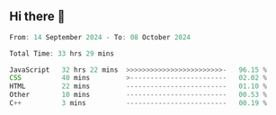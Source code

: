 ## Hi there 👋
<!--START_SECTION:Muni-->

```Javascript
From: 14 September 2024 - To: 08 October 2024

Total Time: 33 hrs 29 mins

JavaScript   32 hrs 22 mins  >>>>>>>>>>>>>>>>>>>>>>>>-   96.15 %
CSS          40 mins         >------------------------   02.02 %
HTML         22 mins         -------------------------   01.10 %
Other        10 mins         -------------------------   00.53 %
C++          3 mins          -------------------------   00.19 %
```

<!--END_SECTION:Muni-->
